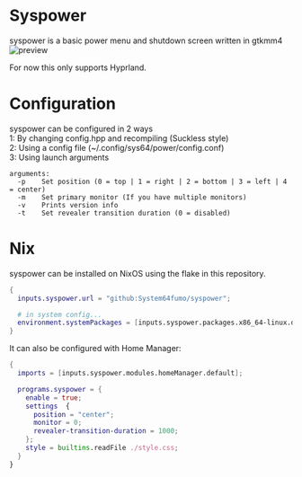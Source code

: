 # Syspower
syspower is a basic power menu and shutdown screen written in gtkmm4<br>
![preview](https://github.com/System64fumo/syspower/blob/main/preview.gif "preview")

For now this only supports Hyprland.

# Configuration
syspower can be configured in 2 ways<br>
1: By changing config.hpp and recompiling (Suckless style)<br>
2: Using a config file (~/.config/sys64/power/config.conf)<br>
3: Using launch arguments<br>
```
arguments:
  -p	Set position (0 = top | 1 = right | 2 = bottom | 3 = left | 4 = center)
  -m	Set primary monitor (If you have multiple monitors)
  -v	Prints version info
  -t	Set revealer transition duration (0 = disabled)
```

# Nix

syspower can be installed on NixOS using the flake in this repository.

```nix
{
  inputs.syspower.url = "github:System64fumo/syspower";

  # in system config...
  environment.systemPackages = [inputs.syspower.packages.x86_64-linux.default];
}
```

It can also be configured with Home Manager:

```nix
{
  imports = [inputs.syspower.modules.homeManager.default];

  programs.syspower = {
    enable = true;
    settings  {
      position = "center";
      monitor = 0;
      revealer-transition-duration = 1000;
    };
    style = builtins.readFile ./style.css;
  }
}
```
